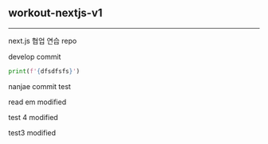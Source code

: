 ## workout-nextjs-v1
---
next.js 협업 연습 repo



develop commit 



```python
print(f'{dfsdfsfs}')


```

nanjae commit test





read em modified




test 4 modified

test3 modified